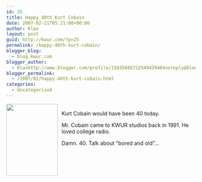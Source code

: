 ```yaml
---
id: 25
title: Happy 40th Kurt Cobain
date: 2007-02-21T05:21:00+00:00
author: Klax
layout: post
guid: http://kwur.com/?p=25
permalink: /happy-40th-kurt-cobain/
blogger_blog:
  - blog.kwur.com
blogger_author:
  - Klaxhttp://www.blogger.com/profile/15835685722549429484noreply@blogger.com
blogger_permalink:
  - /2007/02/happy-40th-kurt-cobain.html
categories:
  - Uncategorized
---
```

<div class="pf-content">
  <p>
    <a onblur="try {parent.deselectBloggerImageGracefully();} catch(e) {}" href="http://upload.wikimedia.org/wikipedia/en/e/e3/Young_cobain.jpg"><img style="margin: 0pt 10px 10px 0pt; float: left; cursor: pointer; width: 137px; height: 192px;" src="http://upload.wikimedia.org/wikipedia/en/e/e3/Young_cobain.jpg" alt="" border="0" /></a><br />Kurt Cobain would have been 40 today.
  </p>
  
  <p>
    Mr. Cobain came to KWUR studios back in 1991. He loved college radio.
  </p>
  
  <p>
    Damn. 40. Talk about “bored and old”…
  </p>
</div>